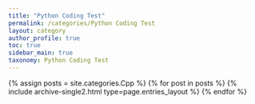```yaml
---
title: "Python Coding Test"
permalink: /categories/Python Coding Test
layout: category
author_profile: true
toc: true
sidebar_main: true
taxonomy: Python Coding Test
---
```


{% assign posts = site.categories.Cpp %}
{% for post in posts %} {% include archive-single2.html type=page.entries_layout %} {% endfor %}